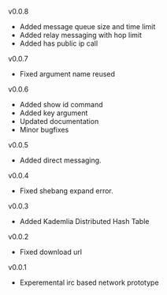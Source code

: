 v0.0.8

 * Added message queue size and time limit
 * Added relay messaging with hop limit
 * Added has public ip call

v0.0.7

 * Fixed argument name reused

v0.0.6

 * Added show id command
 * Added key argument
 * Updated documentation
 * Minor bugfixes

v0.0.5

 * Added direct messaging.

v0.0.4

 * Fixed shebang expand error.

v0.0.3

 * Added Kademlia Distributed Hash Table

v0.0.2

 * Fixed download url

v0.0.1

 * Experemental irc based network prototype
